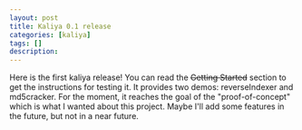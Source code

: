```yaml
---
layout: post
title: Kaliya 0.1 release
categories: [kaliya]
tags: []
description:
---
```


Here is the first kaliya release! You can read the ~~Getting Started~~ section
to get the instructions for testing it. It provides two demos: reverseIndexer and md5cracker. For the moment, it reaches
the goal of the "proof-of-concept" which is what I wanted about this project. Maybe I'll add some features in the future, but
not in a near future.
